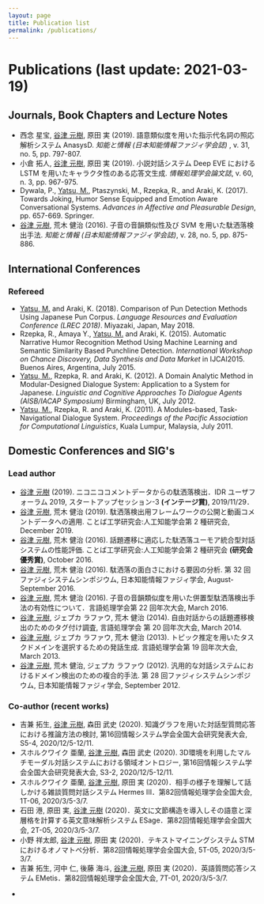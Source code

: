 ```yaml
---
layout: page
title: Publication list
permalink: /publications/
---
```


# Publications (last update: 2021-03-19)

## Journals, Book Chapters and Lecture Notes

* 西念 星宝, <u>谷津 元樹</u>, 原田 実 (2019). 語意類似度を用いた指示代名詞の照応解析システム AnasysD. <i>知能と情報 (日本知能情報ファジィ学会誌)</i> , v. 31, no. 5, pp. 797-807.
* 小倉 拓人, <u>谷津 元樹</u>, 原田 実 (2019). 小説対話システム Deep EVE における LSTM を用いたキャラクタ性のある応答文生成. <i>情報処理学会論文誌</i>, v. 60, n. 3, pp. 967-975.
* Dywala, P., <u>Yatsu, M.</u>, Ptaszynski, M., Rzepka, R., and Araki, K. (2017). Towards Joking, Humor Sense Equipped and Emotion Aware Conversational Systems. <i>Advances in Affective and Pleasurable Design</i>, pp. 657-669. Springer.
* <u>谷津 元樹</u>, 荒木 健治 (2016). 子音の音韻類似性及び SVM を用いた駄洒落検出手法. <i>知能と情報 (日本知能情報ファジィ学会誌)</i>, v. 28, no. 5, pp. 875-886.

## International Conferences

### Refereed

* <u>Yatsu, M.</u> and Araki, K. (2018). Comparison of Pun Detection Methods Using Japanese Pun Corpus. <i>Language Resources and Evaluation Conference (LREC 2018)</i>. Miyazaki, Japan, May 2018.
* Rzepka, R., Amaya Y., <u>Yatsu, M.</u> and Araki, K. (2015). Automatic Narrative Humor Recognition Method Using Machine Learning and Semantic Similarity Based Punchline Detection. <i>International Workshop on Chance Discovery, Data Synthesis and Data Market</i> in IJCAI2015. Buenos Aires, Argentina, July 2015.
* <u>Yatsu, M.</u>, Rzepka, R. and Araki, K. (2012). A Domain Analytic Method in Modular-Designed Dialogue System: Application to a System for Japanese. <i>Linguistic and Cognitive Approaches To Dialogue Agents (AISB/IACAP Symposium)</i> Birmingham, UK, July 2012.
* <u>Yatsu, M.</u>, Rzepka, R. and Araki, K. (2011). A Modules-based, Task-Navigational Dialogue System. <i>Proceedings of the Pacific Association for Computational Linguistics</i>, Kuala Lumpur, Malaysia, July 2011.

## Domestic Conferences and SIG's 

### Lead author

* <u>谷津 元樹</u> (2019). ニコニココメントデータからの駄洒落検出．IDR ユーザフォーラム 2019, スタートアップセッション-3 **(インテージ賞)**, 2019/11/29．
* <u>谷津 元樹</u>, 荒木 健治 (2019). 駄洒落検出用フレームワークの公開と動画コメントデータへの適用. ことば工学研究会:人工知能学会第 2 種研究会, December 2019.
* <u>谷津 元樹</u>, 荒木 健治 (2016). 話題遷移に適応した駄洒落ユーモア統合型対話システムの性能評価. ことば工学研究会:人工知能学会第 2 種研究会 **(研究会優秀賞)**, October 2016.
* <u>谷津 元樹</u>, 荒木 健治 (2016). 駄洒落の面白さにおける要因の分析. 第 32 回ファジィシステムシンポジウム, 日本知能情報ファジィ学会, August-September 2016.
* <u>谷津 元樹</u>, 荒木 健治 (2016). 子音の音韻類似度を用いた併置型駄洒落検出手法の有効性について．言語処理学会第 22 回年次大会, March 2016.
* <u>谷津 元樹</u>, ジェプカ ラファウ, 荒木 健治 (2014). 自由対話からの話題遷移検出のためのタグ付け調査, 言語処理学会 第 20 回年次大会, March 2014.
* <u>谷津 元樹</u>, ジェプカ ラファウ, 荒木 健治 (2013). トピック推定を用いたタスクドメインを選択するための発話生成. 言語処理学会第 19 回年次大会, March 2013.
* <u>谷津 元樹</u>, 荒木 健治, ジェプカ ラファウ (2012). 汎用的な対話システムにおけるドメイン検出のための複合的手法. 第 28 回ファジィシステムシンポジウム, 日本知能情報ファジィ学会, September 2012.

### Co-author (recent works)

* 吉兼 拓生, <u>谷津 元樹</u>, 森田 武史 (2020). 知識グラフを用いた対話型質問応答における推論方法の検討, 第16回情報システム学会全国大会研究発表大会, S5-4, 2020/12/5-12/11.
* スホルクワイク 亜蘭, <u>谷津 元樹</u>, 森田 武史 (2020). 3D環境を利用したマルチモーダル対話システムにおける領域オントロジー, 第16回情報システム学会全国大会研究発表大会, S3-2, 2020/12/5-12/11.
* スホルクワイク 亜蘭, <u>谷津 元樹</u>, 原田 実 (2020)．相手の様子を理解して話しかける雑談質問対話システム Hermes III．第82回情報処理学会全国大会, 1T-06, 2020/3/5-3/7.
* 石田 港, 原田 実, <u>谷津 元樹</u> (2020)．英文に文節構造を導入しその語意と深層格を計算する英文意味解析システム ESage．第82回情報処理学会全国大会, 2T-05, 2020/3/5-3/7.
* 小野 祥太郎, <u>谷津 元樹</u>, 原田 実 (2020)．テキストマイニングシステム STM におけるオノマトペ分析．第82回情報処理学会全国大会, 5T-05, 2020/3/5-3/7.
* 吉兼 拓生, 河中 仁, 後藤 海斗, <u>谷津 元樹</u>, 原田 実 (2020)．英語質問応答システム EMetis．第82回情報処理学会全国大会, 7T-01, 2020/3/5-3/7.

-
